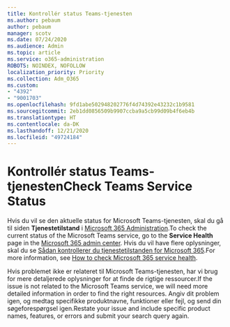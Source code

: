 ```yaml
---
title: Kontrollér status Teams-tjenesten
ms.author: pebaum
author: pebaum
manager: scotv
ms.date: 07/24/2020
ms.audience: Admin
ms.topic: article
ms.service: o365-administration
ROBOTS: NOINDEX, NOFOLLOW
localization_priority: Priority
ms.collection: Adm_O365
ms.custom:
- "4392"
- "9001703"
ms.openlocfilehash: 9fd1abe502948202776f4d74392e43232c1b9581
ms.sourcegitcommit: 2eb1dd0856509b9907ccba9a5cb99d09b4f6eb4b
ms.translationtype: HT
ms.contentlocale: da-DK
ms.lasthandoff: 12/21/2020
ms.locfileid: "49724184"
---
```

# <a name="check-teams-service-status"></a><span data-ttu-id="508a1-102">Kontrollér status Teams-tjenesten</span><span class="sxs-lookup"><span data-stu-id="508a1-102">Check Teams Service Status</span></span>

<span data-ttu-id="508a1-103">Hvis du vil se den aktuelle status for Microsoft Teams-tjenesten, skal du gå til siden **Tjenestetilstand** i [Microsoft 365 Administration](https://go.microsoft.com/fwlink/p/?linkid=2024339).</span><span class="sxs-lookup"><span data-stu-id="508a1-103">To check the current status of the Microsoft Teams service, go to the **Service Health** page in the [Microsoft 365 admin center](https://go.microsoft.com/fwlink/p/?linkid=2024339).</span></span> <span data-ttu-id="508a1-104">Hvis du vil have flere oplysninger, skal du se [Sådan kontrollerer du tjenestetilstanden for Microsoft 365](https://docs.microsoft.com/office365/enterprise/view-service-health).</span><span class="sxs-lookup"><span data-stu-id="508a1-104">For more information, see [How to check Microsoft 365 service health](https://docs.microsoft.com/office365/enterprise/view-service-health).</span></span>

<span data-ttu-id="508a1-105">Hvis problemet ikke er relateret til Microsoft Teams-tjenesten, har vi brug for mere detaljerede oplysninger for at finde de rigtige ressourcer.</span><span class="sxs-lookup"><span data-stu-id="508a1-105">If the issue is not related to the Microsoft Teams service, we will need more detailed information in order to find the right resources.</span></span> <span data-ttu-id="508a1-106">Angiv dit problem igen, og medtag specifikke produktnavne, funktioner eller fejl, og send din søgeforespørgsel igen.</span><span class="sxs-lookup"><span data-stu-id="508a1-106">Restate your issue and include specific product names, features, or errors and submit your search query again.</span></span>
